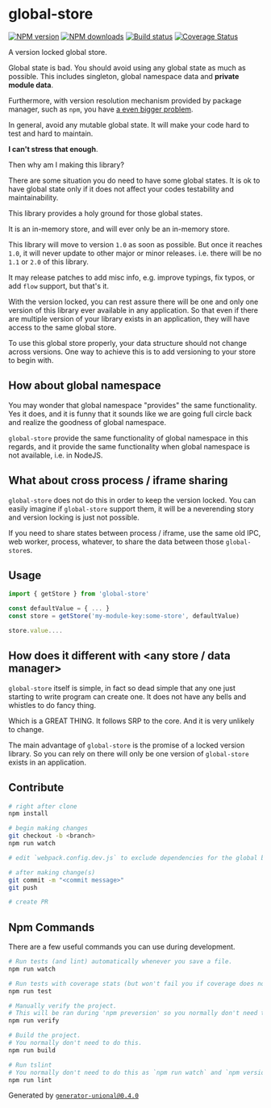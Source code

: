 # global-store

[![NPM version][npm-image]][npm-url]
[![NPM downloads][downloads-image]][downloads-url]
[![Build status][travis-image]][travis-url]
[![Coverage Status][coveralls-image]][coveralls-url]

A version locked global store.

Global state is bad.
You should avoid using any global state as much as possible.
This includes singleton, global namespace data and **private module data**.

Furthermore, with version resolution mechanism provided by package manager, such as `npm`, you have [a even bigger problem](#multi-version-issue).

In general, avoid any mutable global state.
It will make your code hard to test and hard to maintain.

**I can't stress that enough**.

Then why am I making this library?

There are some situation you do need to have some global states.
It is ok to have global state only if it does not affect your codes testability and maintainability.

This library provides a holy ground for those global states.

It is an in-memory store, and will ever only be an in-memory store.

This library will move to version `1.0` as soon as possible.
But once it reaches `1.0`, it will never update to other major or minor releases.
i.e. there will be no `1.1` or `2.0` of this library.

It may release patches to add misc info, e.g. improve typings, fix typos, or add `flow` support, but that's it.

With the version locked, you can rest assure there will be one and only one version of this library ever available in any application.
So that even if there are multiple version of your library exists in an application, they will have access to the same global store.

To use this global store properly, your data structure should not change across versions.
One way to achieve this is to add versioning to your store to begin with.

## How about global namespace

You may wonder that global namespace "provides" the same functionality.
Yes it does, and it is funny that it sounds like we are going full circle back and realize the goodness of global namespace.

`global-store` provide the same functionality of global namespace in this regards, and it provide the same functionality when global namespace is not available, i.e. in NodeJS.

## What about cross process / iframe sharing

`global-store` does not do this in order to keep the version locked.
You can easily imagine if `global-store` support them, it will be a neverending story and version locking is just not possible.

If you need to share states between process / iframe, use the same old IPC, web worker, process, whatever, to share the data between those `global-store`s.

## Usage

```ts
import { getStore } from 'global-store'

const defaultValue = { ... }
const store = getStore('my-module-key:some-store', defaultValue)

store.value....

```

## How does it different with <any store / data manager>

`global-store` itself is simple, in fact so dead simple that any one just starting to write program can create one.
It does not have any bells and whistles to do fancy thing.

Which is a GREAT THING.
It follows SRP to the core.
And it is very unlikely to change.

The main advantage of `global-store` is the promise of a locked version library.
So you can rely on there will only be one version of `global-store` exists in an application.

## Contribute

```sh
# right after clone
npm install

# begin making changes
git checkout -b <branch>
npm run watch

# edit `webpack.config.dev.js` to exclude dependencies for the global build.

# after making change(s)
git commit -m "<commit message>"
git push

# create PR
```

## Npm Commands

There are a few useful commands you can use during development.

```sh
# Run tests (and lint) automatically whenever you save a file.
npm run watch

# Run tests with coverage stats (but won't fail you if coverage does not meet criteria)
npm run test

# Manually verify the project.
# This will be ran during 'npm preversion' so you normally don't need to run this yourself.
npm run verify

# Build the project.
# You normally don't need to do this.
npm run build

# Run tslint
# You normally don't need to do this as `npm run watch` and `npm version` will automatically run lint for you.
npm run lint
```

Generated by [`generator-unional@0.4.0`](https://github.com/unional/unional-cli)

[npm-image]: https://img.shields.io/npm/v/mem-module.svg?style=flat
[npm-url]: https://npmjs.org/package/mem-module
[downloads-image]: https://img.shields.io/npm/dm/mem-module.svg?style=flat
[downloads-url]: https://npmjs.org/package/mem-module
[travis-image]: https://img.shields.io/travis/unional/mem-module.svg?style=flat
[travis-url]: https://travis-ci.org/unional/mem-module
[coveralls-image]: https://coveralls.io/repos/github/unional/mem-module/badge.svg
[coveralls-url]: https://coveralls.io/github/unional/mem-module
